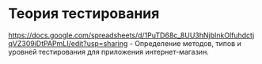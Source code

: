 # Теория тестирования
https://docs.google.com/spreadsheets/d/1PuTD68c_8UU3hNjbInkOlfuhdctjqVZ309iDtPAPmLI/edit?usp=sharing - Определение методов, типов и уровней тестирования для приложения интернет-магазин.

